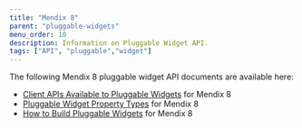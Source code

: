 ```yaml
---
title: "Mendix 8"
parent: "pluggable-widgets"
menu_order: 10
description: Information on Pluggable Widget API.
tags: ["API", "pluggable","widget"]
---
```


The following Mendix 8 pluggable widget API documents are available here:

* [Client APIs Available to Pluggable Widgets](client-apis-for-pluggable-widgets-8) for Mendix 8
* [Pluggable Widget Property Types](property-types-pluggable-widgets-8) for Mendix 8
* [How to Build Pluggable Widgets](studio-apis-for-pluggable-widgets-8) for Mendix 8